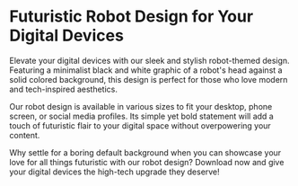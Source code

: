 <!--font:Poppins-->

# Futuristic Robot Design for Your Digital Devices

Elevate your digital devices with our sleek and stylish robot-themed design. Featuring a minimalist black and white graphic of a robot's head against a solid colored background, this design is perfect for those who love modern and tech-inspired aesthetics.

Our robot design is available in various sizes to fit your desktop, phone screen, or social media profiles. Its simple yet bold statement will add a touch of futuristic flair to your digital space without overpowering your content.

Why settle for a boring default background when you can showcase your love for all things futuristic with our robot design? Download now and give your digital devices the high-tech upgrade they deserve!

<!--

Write me markdown content of website with wallpaper:

"A wallpaper with a simple black and white graphic of a robot's head, against a solid colored background."

The header of the page should not be copy of the text but rather a real content of the website which is using this wallpaper.


---


# Robot-themed Wallpaper

Decorate your desktop or phone screen with this sleek and modern wallpaper featuring a simple black and white graphic of a robot's head. The minimalist design is perfect for those who love futuristic and tech-inspired aesthetics.

The wallpaper is available in various sizes to fit your device, and the solid colored background allows the robot's head to stand out and make a bold statement. Whether you're a fan of science fiction or simply appreciate clean and stylish design, this wallpaper is sure to impress.

Download now and add a touch of robotic charm to your digital space!


---


Heading should not include word "wallpaper". The website should not be about the wallpaper itself, wallpaper is just a related background, rewrite whole content.


---


# Futuristic Robot Design for Your Digital Space

Looking for a way to add a touch of futuristic flair to your digital devices? Look no further than our sleek and stylish robot-themed design. Featuring a simple black and white graphic of a robot's head against a solid colored background, this design is perfect for those who love modern and tech-inspired aesthetics.

Whether you're looking to decorate your desktop, phone screen, or social media profiles, our robot design is available in various sizes to fit your needs. The minimalist design allows the robot's head to stand out and make a bold statement, while the solid background ensures that it won't distract from your content.

So why settle for a boring default background when you can showcase your love for all things futuristic with our robot design? Download now and give your digital space a high-tech upgrade!


---


Heading is too long, rewrite whole content.


---


# Add a Futuristic Touch to Your Digital Space with Our Robot Design

Upgrade your digital devices with our sleek and stylish robot-themed design. The minimalist black and white graphic of a robot's head against a solid colored background is perfect for those who love modern and tech-inspired aesthetics.

Our robot design is available in various sizes to fit your desktop, phone screen, or social media profiles. The simple yet bold statement it makes will add a touch of futuristic flair to your digital space without distracting from your content.

Don't settle for a boring default background when you can showcase your love for all things futuristic with our robot design. Download now and give your digital space the high-tech upgrade it deserves!


---


Heading is too long, rewrite whole content.


---


# Futuristic Robot Design for Your Digital Devices

Elevate your digital devices with our sleek and stylish robot-themed design. Featuring a minimalist black and white graphic of a robot's head against a solid colored background, this design is perfect for those who love modern and tech-inspired aesthetics.

Our robot design is available in various sizes to fit your desktop, phone screen, or social media profiles. Its simple yet bold statement will add a touch of futuristic flair to your digital space without overpowering your content.

Why settle for a boring default background when you can showcase your love for all things futuristic with our robot design? Download now and give your digital devices the high-tech upgrade they deserve!


---


Write me a Google font which is best fitting for the website.

Pick from the list:
- Lato
- Exo 2
- Montserrat
- Roboto
- Inter
- IBM Plex Sans
- Great Vibes
- Alegreya
- Barlow Condensed
- Poppins
- Raleway
- Orbitron
- Open Sans
- Dancing Script
- Lobster
- Futura
- Playfair Display


Write just the font name nothing else.


---


Poppins

-->
